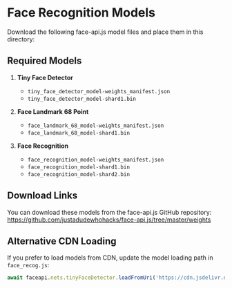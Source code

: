 # Face Recognition Models

Download the following face-api.js model files and place them in this directory:

## Required Models

1. **Tiny Face Detector**
   - `tiny_face_detector_model-weights_manifest.json`
   - `tiny_face_detector_model-shard1.bin`

2. **Face Landmark 68 Point**
   - `face_landmark_68_model-weights_manifest.json`
   - `face_landmark_68_model-shard1.bin`

3. **Face Recognition**
   - `face_recognition_model-weights_manifest.json`
   - `face_recognition_model-shard1.bin`
   - `face_recognition_model-shard2.bin`

## Download Links

You can download these models from the face-api.js GitHub repository:
https://github.com/justadudewhohacks/face-api.js/tree/master/weights

## Alternative CDN Loading

If you prefer to load models from CDN, update the model loading path in `face_recog.js`:

```javascript
await faceapi.nets.tinyFaceDetector.loadFromUri('https://cdn.jsdelivr.net/gh/justadudewhohacks/face-api.js@master/weights');
```